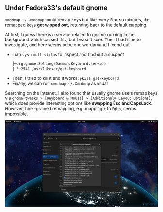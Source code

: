 ## Under Fedora33's default gnome
`xmodmap ~/.Xmodmap` could remap keys but like every 5 or so minutes, the remapped keys **get wipped out**, returning back to the default mapping.

At first, I guess there is a service related to gnome running in the background which caused this, but I wasn't sure. Then I had time to investigate, and here seems to be one wordaround I found out:
- I ran `systemctl status` to inspect and find out a suspect 
  ```bash
  ├─org.gnome.SettingsDaemon.Keyboard.service
  │ └─2541 /usr/libexec/gsd-keyboard
  ```
- Then, I tried to kill it and it works: `pkill gsd-keyboard`
- Finally, we can run `xmodmap ~/.Xmodmap` as usual

Searching on the Internet, I also found that usually gnome users remap keys via `gnome-tweaks > [Keyboard & Mouse] > [Additionaly Layout Options]`, which
does provide interesting options like **swapping Esc and CapsLock**. However, finer-grained remapping, e.g. mapping `+` to `PgUp`, seems impossible.

![](swap-Esc-Caps-gnome-tweak.png)




